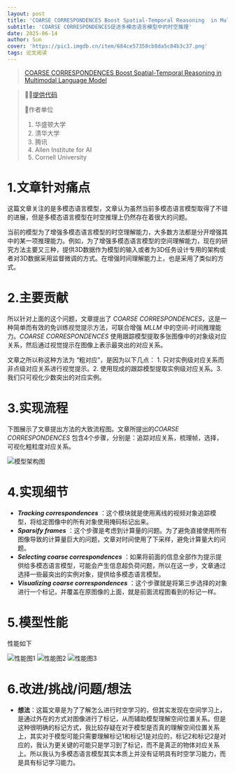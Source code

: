 ```yaml
---
layout: post
title: 'COARSE CORRESPONDENCES Boost Spatial-Temporal Reasoning  in Multimodal Language Model CVPR2025😊'
subtitle: 'COARSE CORRESPONDENCES促进多模态语言模型中的时空推理'
date: 2025-06-14
author: Sun
cover: 'https://pic1.imgdb.cn/item/684ce57358cb8da5c84b3c37.png'
tags: 论文阅读
---
```


> [COARSE CORRESPONDENCES Boost Spatial-Temporal Reasoning  in Multimodal Language Model](https://openaccess.thecvf.com/content/CVPR2025/papers/Liu_Coarse_Correspondences_Boost_Spatial-Temporal_Reasoning_in_Multimodal_Language_Model_CVPR_2025_paper.pdf)

> 💐💐[提供代码](https://coarse-correspondence.github.io/)
> 
> 📌作者单位
> 
> 1. 华盛顿大学
> 2. 清华大学
> 3. 腾讯
> 4. Allen Institute for AI
> 5. Cornell University

# 1.文章针对痛点

这篇文章关注的是多模态语言模型，文章认为虽然当前多模态语言模型取得了不错的进展，但是多模态语言模型在时空推理上仍然存在着很大的问题。

当前的模型为了增强多模态语言模型的时空理解能力，大多数方法都是分开增强其中的某一项推理能力。例如，为了增强多模态语言模型的空间理解能力，现在的研究方法主要又三种，提供3D数据作为模型的输入或者为3D任务设计专用的架构或者对3D数据采用监督微调的方式。在增强时间理解能力上，也是采用了类似的方式。

# 2.主要贡献

所以针对上面的这个问题，文章提出了 *COARSE CORRESPONDENCES*，这是一种简单而有效的免训练视觉提示方法，可联合增强 *MLLM* 中的空间-时间推理能力。*COARSE CORRESPONDENCES* 使用跟踪模型提取多张图像中的对象级对应关系，然后通过视觉提示在图像上表示最突出的对应关系。

文章之所以称这种方法为 “粗对应”，是因为以下几点： 1. 只对实例级对应关系而非点级对应关系进行视觉提示。2. 使用现成的跟踪模型提取实例级对应关系。3. 我们只可视化少数突出的对应实例。


# 3.实现流程

下图展示了文章提出方法的大致流程图。文章所提出的*COARSE CORRESPONDENCES* 包含4个步骤，分别是：追踪对应关系，梳理帧，选择，可视化粗粒度对应关系。

![模型架构图](https://pic1.imgdb.cn/item/684d0c5058cb8da5c84b59e3.png)

# 4.实现细节

* ***Tracking correspondences*** ：这个模块就是使用离线的视频对象追踪模型，将给定图像中的所有对象使用掩码标记出来。
* ***Sparsify frames*** ：这个步骤是考虑到计算量的问题。为了避免直接使用所有图像导致的计算量巨大的问题，文章对时间使用了下采样，避免计算量大的问题。
* ***Selecting coarse correspondences*** ：如果将前面的信息全部作为提示提供给多模态语言模型，可能会产生信息超负荷问题，所以在这一步，文章通过选择一些最突出的实例对象，提供给多模态语言模型。
* ***Visualizing coarse correspondences*** ：这个步骤就是将第三步选择的对象进行一个标记，并覆盖在原图像的上面，就是前面流程图看到的标记一样。



# 5.模型性能

性能如下

![性能图1](https://pic1.imgdb.cn/item/684d0e5658cb8da5c84b5cba.png)
![性能图2](https://pic1.imgdb.cn/item/684d0e7558cb8da5c84b5cc6.png)
![性能图3](https://pic1.imgdb.cn/item/684d0e8c58cb8da5c84b5cd1.png)

# 6.改进/挑战/问题/想法

* **想法**：这篇文章是为了了解怎么进行时空学习的，但其实发现在空间学习上，是通过外在的方式对图像进行了标记，从而辅助模型理解空间位置关系。但是这种很明确的标记方式，我比较存疑在对于模型是否真的理解空间位置关系上，其实对于模型可能只需要理解标记1和标记1是对应的，标记2和标记2是对应的，我认为更关键的可能只是学习到了标记，而不是真正的物体对应关系上。所以我认为多模态语言模型其实本质上并没有证明具有时空学习能力，而是具有标记学习能力。


